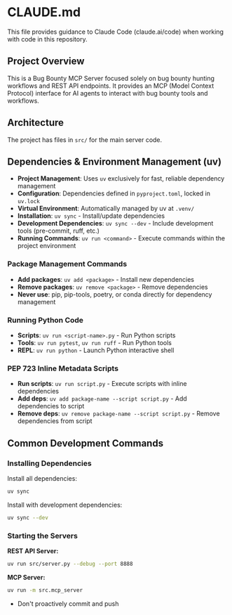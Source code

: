 # CLAUDE.md

This file provides guidance to Claude Code (claude.ai/code) when working with code in this repository.

## Project Overview

This is a Bug Bounty MCP Server focused solely on bug bounty hunting workflows and REST API endpoints. It provides an MCP (Model Context Protocol) interface for AI agents to interact with bug bounty tools and workflows.

## Architecture

The project has files in `src/` for the main server code.

## Dependencies & Environment Management (uv)
- **Project Management**: Uses `uv` exclusively for fast, reliable dependency management
- **Configuration**: Dependencies defined in `pyproject.toml`, locked in `uv.lock`
- **Virtual Environment**: Automatically managed by uv at `.venv/`
- **Installation**: `uv sync` - Install/update dependencies
- **Development Dependencies**: `uv sync --dev` - Include development tools (pre-commit, ruff, etc.)
- **Running Commands**: `uv run <command>` - Execute commands within the project environment

### Package Management Commands
- **Add packages**: `uv add <package>` - Install new dependencies
- **Remove packages**: `uv remove <package>` - Remove dependencies
- **Never use**: pip, pip-tools, poetry, or conda directly for dependency management

### Running Python Code
- **Scripts**: `uv run <script-name>.py` - Run Python scripts
- **Tools**: `uv run pytest`, `uv run ruff` - Run Python tools
- **REPL**: `uv run python` - Launch Python interactive shell

### PEP 723 Inline Metadata Scripts
- **Run scripts**: `uv run script.py` - Execute scripts with inline dependencies
- **Add deps**: `uv add package-name --script script.py` - Add dependencies to script
- **Remove deps**: `uv remove package-name --script script.py` - Remove dependencies from script

## Common Development Commands

### Installing Dependencies

Install all dependencies:
```bash
uv sync
```

Install with development dependencies:
```bash
uv sync --dev
```

### Starting the Servers

**REST API Server:**
```bash
uv run src/server.py --debug --port 8888
```

**MCP Server:**
```bash
uv run -m src.mcp_server
```

- Don't proactively commit and push
